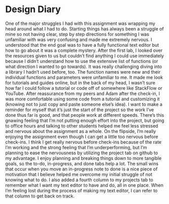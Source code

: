 # Design Diary
One of the major struggles I had with this assignment was wrapping my head around what I had to do. Starting things has always been a struggle of mine so not having clear, step by step directions for something I was unfamiliar with was very confusing and made me extremely nervous. I understood that the end goal was to have a fully functional text editor but how to go about it was a complete mystery. After the first lab, I looked over the resources given to us but couldn’t find anything I could use immediately because I didn’t understand how to use the extensive list of functions (or what direction I wanted to go towards). 
It was really challenging diving into a library I hadn’t used before, too. The function names were new and their individual functions and parameters were unfamiliar to me. It made me look for tutorials and guides online, but in the back of my head, I wasn’t sure how far I could follow a tutorial or code off of somewhere like StackFlow or YouTube. After reassurance from my peers and Adam after the check-in, I was more comfortable using some code from a tutorial and customizing it (knowing not to just copy and paste someone else’s idea). 
I want to make a reminder for myself that it’s just the start of the project so the work I’ve done thus far is good, and that people work at different speeds. There’s this gnawing feeling that I’m not putting enough effort into the project, but going to office hours and talking to other students helped me feel less stressed and nervous about the assignment as a whole. 
On the flipside, I’m really enjoying the assignment even though I can get a little too nervous before check-ins. I think I get really nervous before check-ins because of the rate I’m working and the strong feeling that I’m underperforming, but I’m planning to ease the nervousness by utilizing the project tab on github to my advantage. I enjoy planning and breaking things down to more tangible goals, so the to-do, in-progress, and done tabs help a lot. The small wins that occur when you move an in-progress note to done is a nice piece of motivation that I believe helped me overcome my initial struggle of not knowing what to do. I also added a fourth column to my projects tab to remember what I want my text editor to have and do, all in one place. When I’m feeling lost during the process of making my text editor, I can refer to that column to get back on track. 
